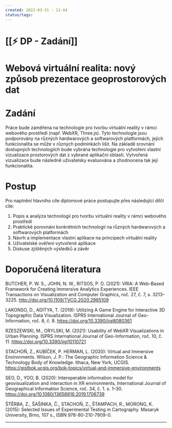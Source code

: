 ```yaml
---
created: 2022-03-31 - 11:44
status/tags: 
---
```

# [[⚡ DP - Zadání]]
# Webová virtuální realita: nový způsob prezentace geoprostorových dat

# Zadání
Práce bude zaměřena na technologie pro tvorbu virtuální reality v rámci webového prostředí (např. WebXR, Three.js). Tyto technologie jsou podporovány na různých hardwarových a softwarových platformách, jejich funkcionalita se může v různých podmínkách lišit. 
Na základě srovnání dostupných technologiích bude vybrána technologie pro vytvoření vlastní vizualizace prostorových dat z vybrané aplikační oblasti. Vytvořená vizualizace bude následně uživatelsky evaluována a zhodnocena tak její funkcionalita.

# Postup
Pro naplnění hlavního cíle diplomové práce postupujte přes následující dílčí cíle: 
1. Popis a analýza technologií pro tvorbu virtuální reality v rámci webového prostředí 
2. Praktické porovnání konkrétních technologií na různých hardwarových a softwarových platformách 
3. Návrh a implementace vlastní aplikace na principech virtuální reality 
4. Uživatelské ověření vytvořené aplikace 
5. Diskuse zjištěných výsledků a závěr 

# Doporučená literatura
BUTCHER, P. W. S., JOHN, N. W., RITSOS, P. D. (2021): VRIA: A Web-Based Framework for Creating Immersive Analytics Experiences. IEEE Transactions on Visualization and Computer Graphics, roč. 27, č. 7, s. 3213–3225. http://doi.org/10.1109/TVCG.2020.2965109 

LAKONSO, D., ADITYA, T. (2019): Utilizing A Game Engine for Interactive 3D Topographic Data Visualization. ISPRS International Journal of Geo-Information, roč. 8, č. 8. https://doi.org/10.3390/ijgi8080361

RZESZEWSKI, M., ORYLSKI, M. (2021): Usability of WebXR Visualizations in Urban Planning. ISPRS International Journal of Geo-Information, roč. 10, č. 11. https://doi.org/10.3390/ijgi10110721 

STACHOŇ, Z., KUBÍČEK, P. HERMAN, L. (2020): Virtual and Immersive Environments. Wilson, J. P.: The Geographic Information Science & Technology Body of Knowledge. Ithaca, New York, UCGIS. https://gistbok.ucgis.org/bok-topics/virtual-and-immersive-environments 

SEO, D., YOO, B. (2020): Interoperable information model for geovisualization and interaction in XR environments, International Journal of Geographical Information Science, roč. 34, č. 1. s. 1–30. https://doi.org/10.1080/13658816.2019.1706739 

ŠTĚRBA, Z., ŠAŠINKA, Č., STACHOŇ, Z., ŠTAMPACH, R., MORONG, K. (2015): Selected Issues of Experimental Testing in Cartography. Masaryk University, Brno, 107 s., ISBN 978-80-210-7909-0.





---
